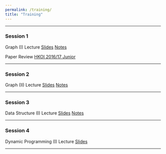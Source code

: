 ```yaml
---
permalink: /training/
title: "Training"
---
```


---

### Session 1

Graph (I) Lecture [Slides](/assets/files/g-i.pdf) [Notes](/assets/files/g-i-notes.pdf)

Paper Review [HKOI 2016/17 Junior](/assets/files/hkoi-1617-j-review.pdf)

---

### Session 2

Graph (II) Lecture [Slides](/assets/files/g-ii.pdf) [Notes](/assets/files/g-ii-notes.pdf)

---

### Session 3

Data Structure (I) Lecture [Slides](/assets/files/ds-i.pdf) [Notes](/assets/files/ds-i-notes.pdf)

---

### Session 4

Dynamic Programming (I) Lecture [Slides](/assets/files/dp-i.pdf)

---